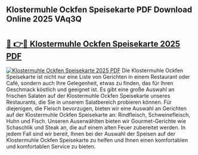 ## Klostermuhle Ockfen Speisekarte PDF Download Online 2025 VAq3Q

# <h2><a href="http://gcaenm.nevu.top/?p=Klostermuhle+Ockfen+Speisekarte">🔗 👉🔴 Klostermuhle Ockfen Speisekarte 2025 PDF</a></h2>

[![Klostermuhle Ockfen Speisekarte 2025 PDF](https://i.imgur.com/dBaPXMq.png)](http://gcaenm.nevu.top/?p=Klostermuhle+Ockfen+Speisekarte)
Die Klostermuhle Ockfen Speisekarte ist nicht nur eine Liste von Gerichten in einem Restaurant oder Café, sondern auch Ihre Gelegenheit, etwas zu finden, das für Ihren Geschmack köstlich und geeignet ist. Es gibt eine große Auswahl an frischen Salaten auf der Klostermuhle Ockfen Speisekarte unseres Restaurants, die Sie in unserem Salatbereich probieren können. Für diejenigen, die Fleisch bevorzugen, bieten wir eine Auswahl an Gerichten auf der Klostermuhle Ockfen Speisekarte an: Rindfleisch, Schweinefleisch, Huhn und Fisch. Unseren Auserwählten bieten wir Gourmet-Gerichte wie Schaschlik und Steak an, die auf einem alten Feuer zubereitet werden. In jedem Fall sind wir bereit, Ihnen bei der Auswahl der Speisen auf der Klostermuhle Ockfen Speisekarte zu helfen und Ihnen einen komfortablen und komfortablen Service zu bieten.
